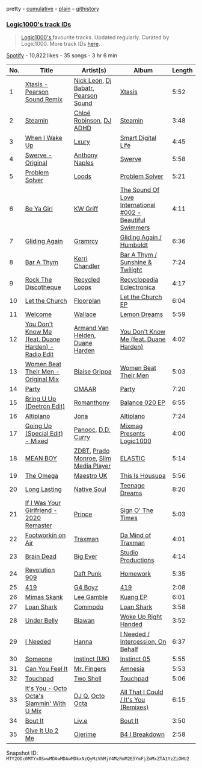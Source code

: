 pretty - [cumulative](/playlists/cumulative/37i9dQZF1DWWbEGrb2ydWx.md) - [plain](/playlists/plain/37i9dQZF1DWWbEGrb2ydWx) - [githistory](https://github.githistory.xyz/mackorone/spotify-playlist-archive/blob/main/playlists/plain/37i9dQZF1DWWbEGrb2ydWx)

### [Logic1000's track IDs](https://open.spotify.com/playlist/37i9dQZF1DWWbEGrb2ydWx)

> <a href="spotify:artist:2EFsfh1zewsSWhDINv7j1I">Logic1000's </a> favourite tracks\.  Updated regularly\. Curated by Logic1000\. More track IDs <a href="spotify:genre:track\_id">here</a>.

[Spotify](https://open.spotify.com/user/spotify) - 10,822 likes - 35 songs - 3 hr 6 min

| No. | Title | Artist(s) | Album | Length |
|---|---|---|---|---|
| 1 | [Xtasis \- Pearson Sound Remix](https://open.spotify.com/track/4tMJ5fUgsUXP6ZXwylA18l) | [Nick León](https://open.spotify.com/artist/3qOGTt4eTeEkCn3efhAGu2), [Dj Babatr](https://open.spotify.com/artist/2VAqLzkNHs0cre3T6i1PHD), [Pearson Sound](https://open.spotify.com/artist/3lN70MoiO9u6b95CsTeB1J) | [Xtasis](https://open.spotify.com/album/2HznhW4oaShSmaZDnBNZN8) | 5:52 |
| 2 | [Steamin](https://open.spotify.com/track/1eJHtjhx9G89WPHHX20ndU) | [Chloé Robinson](https://open.spotify.com/artist/0Qpm94Bbsi44jMAXg0cI66), [DJ ADHD](https://open.spotify.com/artist/7hOtK8fa4BkYO3CvLMpZCo) | [Steamin](https://open.spotify.com/album/00ciJacke9mRfbm616SfWq) | 3:48 |
| 3 | [When I Wake Up](https://open.spotify.com/track/4kITQYzPZ9OXQfKzkGjq0F) | [Lxury](https://open.spotify.com/artist/65A90NWrD8qdbNtsRgVXdf) | [Smart Digital Life](https://open.spotify.com/album/46mxwhtl9CpMp8r3rwulza) | 4:45 |
| 4 | [Swerve \- Original](https://open.spotify.com/track/0pHHkGebNzudbTDi8iNn1N) | [Anthony Naples](https://open.spotify.com/artist/20bB5IFRjHw1EIAHvZ3tgd) | [Swerve](https://open.spotify.com/album/3YS53BlC7sLJLh4cRC0GYV) | 5:58 |
| 5 | [Problem Solver](https://open.spotify.com/track/2I0wKFcGQvTtWIPTgonSEG) | [Loods](https://open.spotify.com/artist/1uF7AFfGahplhiaHEy9NNl) | [Problem Solver](https://open.spotify.com/album/1VUt9pbaByPY4vi2hE9NKf) | 5:21 |
| 6 | [Be Ya Girl](https://open.spotify.com/track/2SYtKPPZGyObiLe2XrqEfY) | [KW Griff](https://open.spotify.com/artist/0c93ipDYZUvYQEKgAs1Vfu) | [The Sound Of Love International \#002 \- Beautiful Swimmers](https://open.spotify.com/album/2cxbgAp9U7ZubuZ2ygijXk) | 4:11 |
| 7 | [Gliding Again](https://open.spotify.com/track/7058YTwSeVovkFLkfT4G46) | [Gramrcy](https://open.spotify.com/artist/7a3X8KBiTfkloCTu0i3aXA) | [Gliding Again / Humboldt](https://open.spotify.com/album/4y3MYEatY1MjzUVrJHG8tm) | 6:36 |
| 8 | [Bar A Thym](https://open.spotify.com/track/3ZIUUxXje25Py7lcWeHNE0) | [Kerri Chandler](https://open.spotify.com/artist/7nqpEU6DCHkNtK1bYsyS3W) | [Bar A Thym / Sunshine & Twilight](https://open.spotify.com/album/7myHq20xdrIj5f31Sb0NED) | 7:24 |
| 9 | [Rock The Discotheque](https://open.spotify.com/track/7dmY0pFK9jG2tf2QOXYOhs) | [Recycled Loops](https://open.spotify.com/artist/0JFETqWYFXjbXHPP9Xkwbn) | [Recyclopedia Eclectronica](https://open.spotify.com/album/6wv5ydrs4opTZIHUuWStu7) | 4:17 |
| 10 | [Let the Church](https://open.spotify.com/track/3olwGWpo3iX1tvMUnAkMI7) | [Floorplan](https://open.spotify.com/artist/0RBnTX5xoVa1bDYt9Qbies) | [Let the Church EP](https://open.spotify.com/album/7uSfmTl7QzA3g1guwvFkaS) | 6:04 |
| 11 | [Welcome](https://open.spotify.com/track/1K5wDXoWsj0wmqOBRH8kbd) | [Wallace](https://open.spotify.com/artist/2VosWday4AoFOXDJgYoDjm) | [Lemon Dreams](https://open.spotify.com/album/3SVC2qWxFPt01NexwJnsSl) | 5:59 |
| 12 | [You Don't Know Me \(feat\. Duane Harden\) \- Radio Edit](https://open.spotify.com/track/7BpyfQEmvi0sUmOq29plEE) | [Armand Van Helden](https://open.spotify.com/artist/3cQA9WH8liZfeja1DxcDYE), [Duane Harden](https://open.spotify.com/artist/6t8VAB5OTHKxi4p1I5aqn0) | [You Don't Know Me \(feat\. Duane Harden\)](https://open.spotify.com/album/62vJ3t4nZ50SigVCT6TUwb) | 4:02 |
| 13 | [Women Beat Their Men \- Original Mix](https://open.spotify.com/track/58gKrNp0xZ0CbDIcFTDkac) | [Blaise Grippa](https://open.spotify.com/artist/6oEakegyq9WomxaGSv8eoM) | [Women Beat Their Men](https://open.spotify.com/album/52PjdLU8qP16PyfDLbp7L4) | 5:03 |
| 14 | [Party](https://open.spotify.com/track/0WOjqV7h1gWj9GXJd783vQ) | [OMAAR](https://open.spotify.com/artist/6HGEETd1VDYLe7nSF50s57) | [Party](https://open.spotify.com/album/0syQXVr2ty75eOoTLjApyz) | 7:20 |
| 15 | [Bring U Up \(Deetron Edit\)](https://open.spotify.com/track/1XGGeTyTVgOzdFyN7KRXVM) | [Romanthony](https://open.spotify.com/artist/1xKryNto8SDKl2E6lBs23J) | [Balance 020 EP](https://open.spotify.com/album/1n9SfImrxv5HR9zaNmJa8K) | 6:55 |
| 16 | [Altiplano](https://open.spotify.com/track/6Rb4zQKBhAnsUbmewFNoH5) | [Jona](https://open.spotify.com/artist/5Ot15viWyy2y8y7eDaH6RY) | [Altiplano](https://open.spotify.com/album/17FIQTazK1JsqOtLSoNXbV) | 7:24 |
| 17 | [Going Up \(Special Edit\) \- Mixed](https://open.spotify.com/track/54gdGwilCbDleaYz0O3lIe) | [Panooc](https://open.spotify.com/artist/0SoeuXQ9sFMWE7hb9IV023), [D.D\. Curry](https://open.spotify.com/artist/5NFtkoeKy6k79TdoOqsEb2) | [Mixmag Presents Logic1000](https://open.spotify.com/album/5RtXdNzE9CUqaAvzgDhi1X) | 4:00 |
| 18 | [MEAN BOY](https://open.spotify.com/track/4qYjy3A5Jk7YIcWTHWYPeC) | [ZDBT](https://open.spotify.com/artist/68KFHlDFncH62HCfIdH2tj), [Prado Monroe](https://open.spotify.com/artist/1Tw87xR7p102yY4fqusZzq), [Slim Media Player](https://open.spotify.com/artist/0Bf5T1UU0g3YYNrJijScNR) | [ELASTIC](https://open.spotify.com/album/6DCtTHrowhDjpEwC0HgZuI) | 5:14 |
| 19 | [The Omega](https://open.spotify.com/track/3e7i4ux1lbOJIWEAJxzNwj) | [Maestro UK](https://open.spotify.com/artist/3J95syHP0aZS2aHtKTauEi) | [This Is Housupa](https://open.spotify.com/album/1gtfsGXrX0TCK6O6wGNzTf) | 5:56 |
| 20 | [Long Lasting](https://open.spotify.com/track/0kVwU9vTrpFLPzdmoRloFz) | [Native Soul](https://open.spotify.com/artist/1YhcreGr3lGJf6nOne2AIv) | [Teenage Dreams](https://open.spotify.com/album/6088Sj5rAfVFzUxPKDq6jm) | 8:20 |
| 21 | [If I Was Your Girlfriend \- 2020 Remaster](https://open.spotify.com/track/2laui4O0tY1GDZcsB7iJtK) | [Prince](https://open.spotify.com/artist/5a2EaR3hamoenG9rDuVn8j) | [Sign O' The Times](https://open.spotify.com/album/2QuHyvguNhl5kfdoE17RRe) | 5:03 |
| 22 | [Footworkin on Air](https://open.spotify.com/track/6KmFqDL2TsfzoK4QJqTXjL) | [Traxman](https://open.spotify.com/artist/0KyFKunOclAI5jah1T55lh) | [Da Mind of Traxman](https://open.spotify.com/album/3NCTZXvanzWpQeafprDljK) | 4:01 |
| 23 | [Brain Dead](https://open.spotify.com/track/73EgprFohLuoyplgq6RdcH) | [Big Ever](https://open.spotify.com/artist/6S6PrVKF41V5qJxz4fZB56) | [Studio Productions](https://open.spotify.com/album/09aGGMPXDAQL0P4Re59bTO) | 4:14 |
| 24 | [Revolution 909](https://open.spotify.com/track/5pgZpHqfv4TSomtkfGZGrG) | [Daft Punk](https://open.spotify.com/artist/4tZwfgrHOc3mvqYlEYSvVi) | [Homework](https://open.spotify.com/album/5uRdvUR7xCnHmUW8n64n9y) | 5:35 |
| 25 | [419](https://open.spotify.com/track/4tdaILNdlZ1sw06bC6ZQNA) | [G4 Boyz](https://open.spotify.com/artist/4ZtqSJYEh407LR6NM5hNcS) | [419](https://open.spotify.com/album/33PUnGYebYvH18jn3AhB0n) | 2:08 |
| 26 | [Mimas Skank](https://open.spotify.com/track/4W9Lzldldx5G5F9EgvsycR) | [Lee Gamble](https://open.spotify.com/artist/2rLO4bUyq7Q17bInl6CBux) | [Kuang EP](https://open.spotify.com/album/4mJoPsC92IJug1MO9fCpYK) | 6:01 |
| 27 | [Loan Shark](https://open.spotify.com/track/54gKTksEuKJ9WguLOKh4Zm) | [Commodo](https://open.spotify.com/artist/2ZUJPPIpRK31hReRC22ZmT) | [Loan Shark](https://open.spotify.com/album/2zJV0AJrgQrN3JolxjpPMl) | 3:58 |
| 28 | [Under Belly](https://open.spotify.com/track/29EqYPuLdMrl6sQwq4nh2X) | [Blawan](https://open.spotify.com/artist/64kN9EkSTHYhda2FupL0KI) | [Woke Up Right Handed](https://open.spotify.com/album/6aK9NotwcbuNOwn6i6aUdH) | 3:52 |
| 29 | [I Needed](https://open.spotify.com/track/4vyOcxU4oEyzEhBMFheHBj) | [Hanna](https://open.spotify.com/artist/0s7581IIWDf3wgPuifQeMB) | [I Needed / Intercession, On Behalf](https://open.spotify.com/album/5FyTGjsgSg6DCtg5oxui1p) | 6:37 |
| 30 | [Someone](https://open.spotify.com/track/2EXlqNBqvF0omDZJhaD0Wb) | [Instinct \(UK\)](https://open.spotify.com/artist/2sl9ekjwH9yLHO9JLA7BVH) | [Instinct 05](https://open.spotify.com/album/4l7dBjj7mUI2qGJW15scaV) | 5:55 |
| 31 | [Can You Feel It](https://open.spotify.com/track/4mNwbj8hTUjbyZSHdQVIuL) | [Mr\. Fingers](https://open.spotify.com/artist/0dRiUTGvNV17AMIULRYsvn) | [Amnesia](https://open.spotify.com/album/201nAW1V2QI2jDbGci7K3g) | 5:53 |
| 32 | [Touchpad](https://open.spotify.com/track/2Zi6jLDMzAgfEN737xzx08) | [Two Shell](https://open.spotify.com/artist/4mcHKwboFDmpDBQ4fiOrf3) | [Touchpad](https://open.spotify.com/album/7KcclOnM2pTnDtb9ByZV7a) | 5:06 |
| 33 | [It's You \- Octo Octa's Slammin' With U Mix](https://open.spotify.com/track/1inTGt166sA1VwAV3iVgzs) | [DJ Q](https://open.spotify.com/artist/7dDPt2xIGymSDddx80OfF1), [Octo Octa](https://open.spotify.com/artist/2GH8Mzo3Ur1AdOnGUUpt17) | [All That I Could / It's You \(Remixes\)](https://open.spotify.com/album/1Gcn2aWU5uGglaXLfKFq5t) | 6:15 |
| 34 | [Bout It](https://open.spotify.com/track/4otz99vDZEYwE8DBPk8EW7) | [Liv.e](https://open.spotify.com/artist/0YCL71Clky5els6NireSBP) | [Bout It](https://open.spotify.com/album/5VGDL0LsNukMUzmmXmLJSI) | 3:50 |
| 35 | [Give It Up 2 Me](https://open.spotify.com/track/3X7wVYr4XpzGgoXmQVnrJo) | [Ojerime](https://open.spotify.com/artist/2kVmW0EZG23dqsqeRZ4Jg0) | [B4 I Breakdown](https://open.spotify.com/album/2KAWX279th7yUtgVIfD6TU) | 2:58 |

Snapshot ID: `MTY2ODc0MTYxOSwwMDAwMDAwMDkxNzQyMzVhMjY4MzRmM2E5YmFjZmMxZTA1YzZiOWU2`
